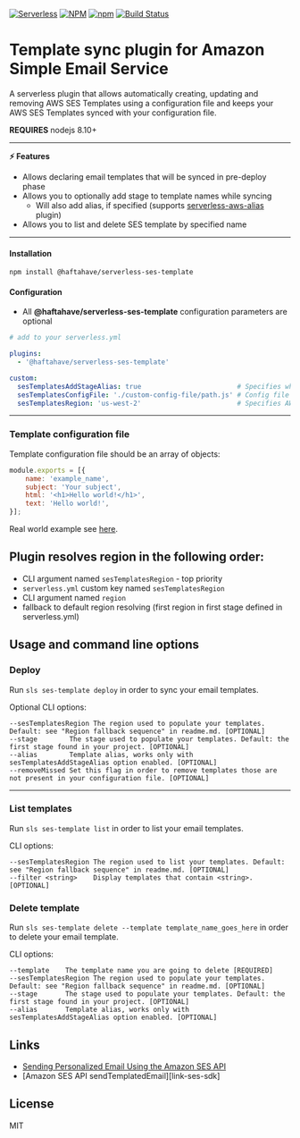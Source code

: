 [![Serverless][ico-serverless]][link-serverless]
[![NPM][ico-npm]][link-npm]
[![npm][ico-npm-downloads]][link-npm]
[![Build Status][ico-build]][link-build]

Template sync plugin for Amazon Simple Email Service
===

A serverless plugin that allows automatically creating, updating and removing
AWS SES Templates using a configuration file and keeps your AWS SES Templates
synced with your configuration file.

**REQUIRES** nodejs 8.10+

---
**:zap: Features**

- Allows declaring email templates that will be synced in pre-deploy phase
- Allows you to optionally add stage to template names while syncing
  - Will also add alias, if specified (supports [serverless-aws-alias][link-aws-alias] plugin)
- Allows you to list and delete SES template by specified name
---

#### Installation

`npm install @haftahave/serverless-ses-template`

#### Configuration

* All **@haftahave/serverless-ses-template** configuration parameters are optional

```yaml
# add to your serverless.yml

plugins:
  - '@haftahave/serverless-ses-template'

custom:
  sesTemplatesAddStageAlias: true                        # Specifies whether to add stage and alias (if present) to template name (default false)
  sesTemplatesConfigFile: './custom-config-file/path.js' # Config file path (default './ses-email-templates/index.js')
  sesTemplatesRegion: 'us-west-2'                        # Specifies AWS region for SES templates
```
---

### Template configuration file

Template configuration file should be an array of objects:
```javascript
module.exports = [{
    name: 'example_name',
    subject: 'Your subject',
    html: '<h1>Hello world!</h1>',
    text: 'Hello world!',
}];
```

Real world example see [here](ses-email-templates/index.js).

## Plugin resolves region in the following order:

- CLI argument named `sesTemplatesRegion`  - top priority
- `serverless.yml` custom key named `sesTemplatesRegion`
- CLI argument named `region`
- fallback to default region resolving (first region in first stage defined in serverless.yml)

## Usage and command line options

### Deploy
Run `sls ses-template deploy` in order to sync your email templates.

Optional CLI options:
```
--sesTemplatesRegion The region used to populate your templates. Default: see "Region fallback sequence" in readme.md. [OPTIONAL]
--stage        The stage used to populate your templates. Default: the first stage found in your project. [OPTIONAL]
--alias        Template alias, works only with sesTemplatesAddStageAlias option enabled. [OPTIONAL]
--removeMissed Set this flag in order to remove templates those are not present in your configuration file. [OPTIONAL]
```
---

### List templates
Run `sls ses-template list` in order to list your email templates.

CLI options:

```
--sesTemplatesRegion The region used to list your templates. Default: see "Region fallback sequence" in readme.md. [OPTIONAL]
--filter <string>    Display templates that contain <string>. [OPTIONAL]
```

### Delete template
Run `sls ses-template delete --template template_name_goes_here` in order to delete your email template.

CLI options:

```
--template    The template name you are going to delete [REQUIRED]
--sesTemplatesRegion The region used to populate your templates. Default: see "Region fallback sequence" in readme.md. [OPTIONAL]
--stage       The stage used to populate your templates. Default: the first stage found in your project. [OPTIONAL]
--alias       Template alias, works only with sesTemplatesAddStageAlias option enabled. [OPTIONAL]
```

## Links

- [Sending Personalized Email Using the Amazon SES API][link-ses-guide]
- [Amazon SES API sendTemplatedEmail][link-ses-sdk]

## License

MIT


[ico-serverless]: http://public.serverless.com/badges/v3.svg
[ico-npm]: https://img.shields.io/npm/v/@haftahave/serverless-ses-template.svg
[ico-npm-downloads]: https://img.shields.io/npm/dt/@haftahave/serverless-ses-template.svg
[ico-build]: https://travis-ci.org/haftahave/serverless-ses-template.svg?branch=master

[link-serverless]: http://www.serverless.com/
[link-npm]: https://www.npmjs.com/package/@haftahave/serverless-ses-template
[link-build]: https://travis-ci.org/haftahave/serverless-ses-template
[link-ses-guide]: https://docs.aws.amazon.com/ses/latest/DeveloperGuide/send-personalized-email-api.html
[link-aws-alias]: https://github.com/HyperBrain/serverless-aws-alias
